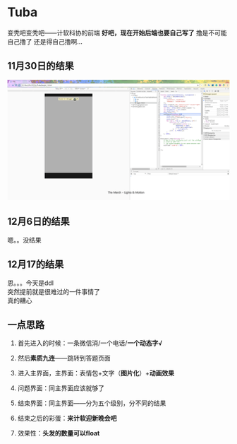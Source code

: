 # Tuba

变秃吧变秃吧——计软科协的前端
**好吧，现在开始后端也要自己写了**
撸是不可能自己撸了
还是得自己撸啊...

## 11月30日的结果
![预览](2017-11-30_21-09-38.gif)

## 12月6日的结果

嗯。。没结果

## 12月17的结果

恩。。。今天是ddl<br/>
突然提前就是很难过的一件事情了<br/>
真的糟心<br/>

## 一点思路

1. 首先进入的时候：一条微信消/一个电话/**一个动态字√**

2. 然后**素质九连**——跳转到答题页面

3. 进入主界面，主界面：表情包+文字（**图片化**）+**动画效果**

4. 问题界面：同主界面应该就够了

5. 结束界面：同主界面——分为五个级别，分不同的结果

6. 结束之后的彩蛋：**来计软迎新晚会吧**

7. 效果性：**头发的数量可以float**

<!-- ## MAKA iH5 百度H5
可视化h5暂时只考虑这三个吧

## 麦克
微信表单提交试试这个 -->